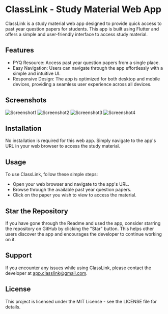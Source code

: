 # ClassLink - Study Material Web App

ClassLink is a study material web app designed to provide quick access to past year question papers for students. This app is built using Flutter and offers a simple and user-friendly interface to access study material.

## Features

- PYQ Resource: Access past year question papers from a single place.
- Easy Navigation: Users can navigate through the app effortlessly with a simple and intuitive UI.
- Responsive Design: The app is optimized for both desktop and mobile devices, providing a seamless user experience across all devices.

## Screenshots

![Screenshot1](https://github.com/4-alok/classlink_resources/blob/master/screenshorts/Screenshot_from_2023-05-18_11-37-11.png?raw=true)
![Screenshot2](https://github.com/4-alok/classlink_resources/blob/master/screenshorts/Screenshot_from_2023-05-18_11-37-24.png?raw=true)
![Screenshot3](https://github.com/4-alok/classlink_resources/blob/master/screenshorts/Screenshot_from_2023-05-18_11-37-42.png?raw=true)
![Screenshot4](https://github.com/4-alok/classlink_resources/blob/master/screenshorts/Screenshot_from_2023-05-18_11-38-20.png?raw=true)


## Installation

No installation is required for this web app. Simply navigate to the app's URL in your web browser to access the study material.

## Usage

To use ClassLink, follow these simple steps:

- Open your web browser and navigate to the app's URL.
- Browse through the available past year question papers.
- Click on the paper you wish to view to access the material.

## Star the Repository

If you have gone through the Readme and used the app, consider starring the repository on GitHub by clicking the "Star" button. This helps other users discover the app and encourages the developer to continue working on it.

## Support

If you encounter any issues while using ClassLink, please contact the developer at app.classlink@gmail.com.

## License

This project is licensed under the MIT License - see the LICENSE file for details.
